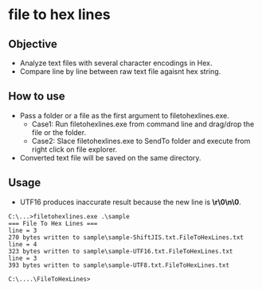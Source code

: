 # file to hex lines

## Objective
- Analyze text files with several character encodings in Hex.
- Compare line by line between raw text file agaisnt hex string.

## How to use
- Pass a folder or a file as the first argument to filetohexlines.exe.
    - Case1: Run filetohexlines.exe from command line and drag/drop the file or the folder.
    - Case2: Slace filetohexlines.exe to SendTo folder and execute from right click on file explorer.
- Converted text file will be saved on the same directory.

## Usage
- UTF16 produces inaccurate result because the new line is **\r\0\n\0**.
```
C:\...>filetohexlines.exe .\sample
=== File To Hex Lines ===
line = 3
270 bytes written to sample\sample-ShiftJIS.txt.FileToHexLines.txt
line = 4
323 bytes written to sample\sample-UTF16.txt.FileToHexLines.txt
line = 3
393 bytes written to sample\sample-UTF8.txt.FileToHexLines.txt

C:\....\FileToHexLines>
```